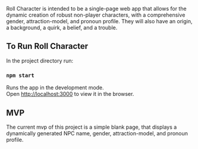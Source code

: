 Roll Character is intended to be a single-page web app that allows for the
dynamic creation of robust non-player characters, with a comprehensive
gender, attraction-model, and pronoun profile. They will also have an origin,
a background, a quirk, a belief, and a trouble.


## To Run Roll Character

In the project directory run:

### `npm start`

Runs the app in the development mode.<br />
Open [http://localhost:3000](http://localhost:3000) to view it in the browser.

## MVP
The current mvp of this project is a simple blank page, that displays a
dynamically generated NPC name, gender, attraction-model, and pronoun profile.
